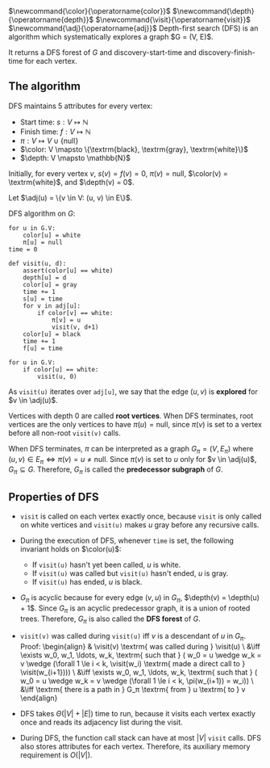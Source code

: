 <span class="invisible">
$\newcommand{\color}{\operatorname{color}}$
$\newcommand{\depth}{\operatorname{depth}}$
$\newcommand{\visit}{\operatorname{visit}}$
$\newcommand{\adj}{\operatorname{adj}}$
</span>
Depth-first search (DFS) is an algorithm which systematically explores a graph $G = (V, E)$.

It returns a DFS forest of $G$ and
discovery-start-time and discovery-finish-time for each vertex.

## The algorithm

DFS maintains 5 attributes for every vertex:

* Start time: $s: V \mapsto \mathbb{N}$
* Finish time: $f: V \mapsto \mathbb{N}$
* $\pi: V \mapsto V \cup \{\textrm{null}\}$
* $\color: V \mapsto \{\textrm{black}, \textrm{gray}, \textrm{white}\}$
* $\depth: V \mapsto \mathbb{N}$

Initially, for every vertex $v$,
$s(v) = f(v) = 0$,
$\pi(v) = \textrm{null}$,
$\color(v) = \textrm{white}$,
and $\depth(v) = 0$.

Let $\adj(u) = \{v \in V: (u, v) \in E\}$.

DFS algorithm on $G$:

```
for u in G.V:
    color[u] = white
    π[u] = null
time = 0

def visit(u, d):
    assert(color[u] == white)
    depth[u] = d
    color[u] = gray
    time += 1
    s[u] = time
    for v in adj[u]:
        if color[v] == white:
            π[v] = u
            visit(v, d+1)
    color[u] = black
    time += 1
    f[u] = time

for u in G.V:
    if color[u] == white:
        visit(u, 0)
```

As `visit(u)` iterates over `adj[u]`, we say that the edge $(u, v)$ is
**explored** for $v \in \adj(u)$.

Vertices with depth 0 are called **root vertices**.
When DFS terminates, root vertices are the only vertices to have $\pi(u) = \textrm{null}$,
since $\pi(v)$ is set to a vertex before all non-root `visit(v)` calls.

When DFS terminates, $\pi$ can be interpreted as a graph $G_π = (V, E_π)$
where $(u, v) \in E_π \iff π(v) = u \neq \textrm{null}$.
Since $\pi(v)$ is set to $u$ only for $v \in \adj(u)$, $G_π \subseteq G$.
Therefore, $G_π$ is called the **predecessor subgraph** of $G$.

## Properties of DFS

* `visit` is called on each vertex exactly once,
because `visit` is only called on white vertices
and `visit(u)` makes $u$ gray before any recursive calls.

* During the execution of DFS, whenever `time` is set, the following invariant holds on $\color(u)$:
    * If `visit(u)` hasn't yet been called, $u$ is white.
    * If `visit(u)` was called but `visit(u)` hasn't ended, $u$ is gray.
    * If `visit(u)` has ended, $u$ is black.

* $G_π$ is acyclic because for every edge $(v, u)$ in $G_π$,
$\depth(v) = \depth(u) + 1$.
Since $G_π$ is an acyclic predecessor graph, it is a union of rooted trees.
Therefore, $G_π$ is also called the **DFS forest** of $G$.

* `visit(v)` was called during `visit(u)` iff $v$ is a descendant of $u$ in $G_π$. Proof: \begin{align}
    & \visit(v) \textrm{ was called during } \visit(u)
    \\ &\iff \exists w_0, w_1, \ldots, w_k, \textrm{ such that } (
        w_0 = u \wedge w_k = v \wedge (\forall 1 \le i < k,
            \visit(w_i) \textrm{ made a direct call to } \visit(w_{i+1})))
    \\ &\iff \exists w_0, w_1, \ldots, w_k, \textrm{ such that } (
        w_0 = u \wedge w_k = v \wedge (\forall 1 \le i < k, \pi(w_{i+1}) = w_i))
    \\ &\iff \textrm{ there is a path in } G_π \textrm{ from } u \textrm{ to } v
    \end{align}

* DFS takes $\Theta(|V| + |E|)$ time to run, because it visits each vertex exactly once
and reads its adjacency list during the visit.

* During DFS, the function call stack can have at most $|V|$ `visit` calls.
DFS also stores attributes for each vertex.
Therefore, its auxiliary memory requirement is $O(|V|)$.
